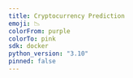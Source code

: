 ```yaml
---
title: Cryptocurrency Prediction
emoji: 📉
colorFrom: purple
colorTo: pink
sdk: docker
python_version: "3.10"
pinned: false
---
```

